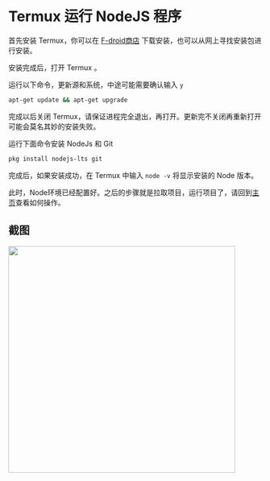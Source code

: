 # Termux 运行 NodeJS 程序

首先安装 Termux，你可以在 [F-droid商店](https://f-droid.org/) 下载安装，也可以从网上寻找安装包进行安装。

安装完成后，打开 Termux 。

运行以下命令，更新源和系统，中途可能需要确认输入 `y`

```bash
apt-get update && apt-get upgrade
```

完成以后关闭 Termux，请保证进程完全退出，再打开。更新完不关闭再重新打开可能会莫名其妙的安装失败。

运行下面命令安装 NodeJs 和 Git

```bash
pkg install nodejs-lts git
```

完成后，如果安装成功，在 Termux 中输入 `node -v` 将显示安装的 Node 版本。

此时，Node环境已经配置好。之后的步骤就是拉取项目，运行项目了，请回到[主页](https://github.com/***REMOVED***/chaoxing-sign-cli)查看如何操作。

## 截图

<img src="https://636c-cloudbase-1a4211-1252446325.tcb.qcloud.la/chaoxing-sign-cli/termux.png?sign=bfc518a34929722749e627538837e99c&t=1648568993" width="450px">
